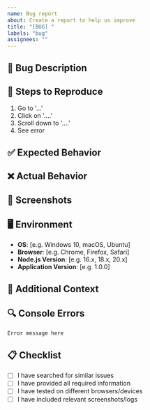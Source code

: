 ```yaml
---
name: Bug report
about: Create a report to help us improve
title: "[BUG] "
labels: "bug"
assignees: ""
---
```


## 🐛 Bug Description

<!-- A clear and concise description of what the bug is -->

## 🔄 Steps to Reproduce

1. Go to '...'
2. Click on '....'
3. Scroll down to '....'
4. See error

## ✅ Expected Behavior

<!-- A clear and concise description of what you expected to happen -->

## ❌ Actual Behavior

<!-- A clear and concise description of what actually happened -->

## 📸 Screenshots

<!-- If applicable, add screenshots to help explain your problem -->

## 🖥️ Environment

- **OS**: [e.g. Windows 10, macOS, Ubuntu]
- **Browser**: [e.g. Chrome, Firefox, Safari]
- **Node.js Version**: [e.g. 16.x, 18.x, 20.x]
- **Application Version**: [e.g. 1.0.0]

## 📱 Additional Context

<!-- Add any other context about the problem here -->

## 🔍 Console Errors

<!-- If applicable, paste any console errors here -->

```
Error message here
```

## 📋 Checklist

- [ ] I have searched for similar issues
- [ ] I have provided all required information
- [ ] I have tested on different browsers/devices
- [ ] I have included relevant screenshots/logs
